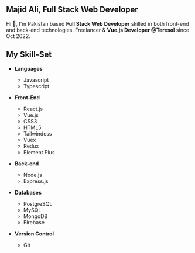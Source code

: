 ## Majid Ali, Full Stack Web Developer

<!--
**Majid-Ali-Watto/Majid-Ali-Watto** is a ✨ _special_ ✨ repository because its `README.md` (this file) appears on your GitHub profile.

Here are some ideas to get you started:

- 🔭 I’m currently working on ...
- 🌱 I’m currently learning ...
- 👯 I’m looking to collaborate on ...
- 🤔 I’m looking for help with ...
- 💬 Ask me about ...
- 📫 How to reach me: ...
- 😄 Pronouns: ...
- ⚡ Fun fact: ...
-->
Hi 👋, I'm Pakistan based **Full Stack Web Developer** skilled in both front-end and back-end technologies. Freelancer & **Vue.js Developer @Teresol** since Oct 2022.
## My Skill-Set
- **Languages**
    - Javascript
    - Typescript
      
- **Front-End**
    - React.js
    - Vue.js
    - CSS3
    - HTML5
    - Tailwindcss
    - Vuex
    - Redux
    - Element Plus
- **Back-end**
  - Node.js
  - Express.js
- **Databases**
  - PostgreSQL
  - MySQL
  - MongoDB
  - Firebase
- **Version Control**
  - Git


